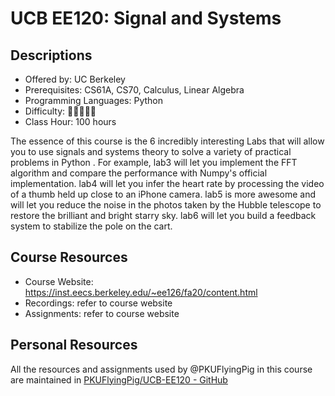 # UCB EE120: Signal and Systems

## Descriptions

- Offered by: UC Berkeley
- Prerequisites: CS61A, CS70, Calculus, Linear Algebra
- Programming Languages: Python
- Difficulty: 🌟🌟🌟🌟🌟
- Class Hour: 100 hours

The essence of this course is the 6 incredibly interesting Labs that will allow you to use signals and systems theory to solve a variety of practical problems in Python . For example, lab3 will let you implement the FFT algorithm and compare the performance with Numpy's official implementation. lab4 will let you infer the heart rate by processing the video of a thumb held up close to an iPhone camera. lab5 is more awesome and will let you reduce the noise in the photos taken by the Hubble telescope to restore the brilliant and bright starry sky. lab6 will let you build a feedback system to stabilize the pole on the cart.

## Course Resources

- Course Website: https://inst.eecs.berkeley.edu/~ee126/fa20/content.html
- Recordings: refer to course website
- Assignments: refer to course website

## Personal Resources

All the resources and assignments used by @PKUFlyingPig in this course are maintained in [PKUFlyingPig/UCB-EE120 - GitHub](https://github.com/PKUFlyingPig/UCB-EE120)